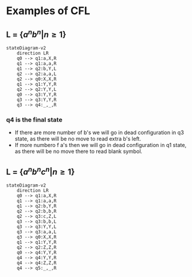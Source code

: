 # Examples of CFL

## L = {$a^{n}b^{n}|n\geq 1$}
```mermaid
stateDiagram-v2
    direction LR
    q0 --> q1:a,X,R
    q1 --> q1:a,a,R
    q1 --> q2:b,Y,L
    q2 --> q2:a,a,L
    q2 --> q0:X,X,R
    q1 --> q1:Y,Y,R
    q2 --> q2:Y,Y,L
    q0 --> q3:Y,Y,R
    q3 --> q3:Y,Y,R
    q3 --> q4:_,_,R
```
### q4 is the final state
- If there are more number of b's we will go in dead configuration in q3 state, as there will be no move to read extra b's left.
- If more numbero f a's then we will go in dead configuration in q1 state, as there will be no move there to read blank symbol.

## L = {$a^{n}b^{n}c^{n}|n\geq 1$}
```mermaid
stateDiagram-v2
    direction LR
    q0 --> q1:a,X,R
    q1 --> q1:a,a,R
    q1 --> q2:b,Y,R
    q2 --> q2:b,b,R
    q2 --> q3:c,Z,L
    q3 --> q3:b,b,L
    q3 --> q3:Y,Y,L
    q3 --> q3:a,a,L
    q3 --> q0:X,X,R
    q1 --> q1:Y,Y,R
    q2 --> q2:Z,Z,R
    q0 --> q4:Y,Y,R
    q4 --> q4:Y,Y,R
    q4 --> q4:Z,Z,R
    q4 --> q5:_,_,R
```